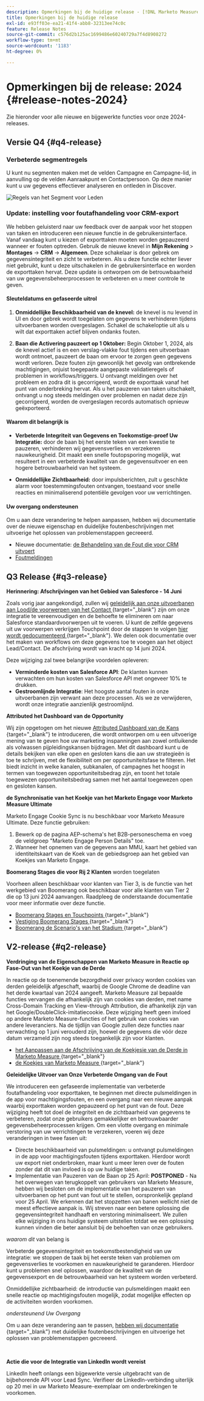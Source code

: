 ```yaml
---
description: Opmerkingen bij de huidige release - [!DNL Marketo Measure]
title: Opmerkingen bij de huidige release
exl-id: e93ff03e-ea21-41f4-abb8-32313ee74c0c
feature: Release Notes
source-git-commit: c576d2b125ac1699486e60240729a7f4d8908272
workflow-type: tm+mt
source-wordcount: '1183'
ht-degree: 0%

---
```


# Opmerkingen bij de release: 2024 {#release-notes-2024}

Zie hieronder voor alle nieuwe en bijgewerkte functies voor onze 2024-releases.

## Versie Q4 {#q4-release}

### Verbeterde segmentregels

U kunt nu segmenten maken met de velden Campagne en Campagne-lid, in aanvulling op de velden Aanraakpunt en Contactpersoon. Op deze manier kunt u uw gegevens effectiever analyseren en ontleden in Discover.

![ Regels van het Segment voor Leden ](assets/campaign-member.png)

### Update: instelling voor foutafhandeling voor CRM-export

We hebben geluisterd naar uw feedback over de aanpak voor het stoppen van taken en introduceren een nieuwe functie in de gebruikersinterface. Vanaf vandaag kunt u kiezen of exporttaken moeten worden gepauzeerd wanneer er fouten optreden. Gebruik de nieuwe knevel in **Mijn Rekening** > **Montages** → **CRM** → **Algemeen**. Deze schakelaar is door gebrek om gegevensintegriteit en zicht te verbeteren. Als u deze functie echter liever niet gebruikt, kunt u deze uitschakelen in de gebruikersinterface en worden de exporttaken hervat. Deze update is ontworpen om de betrouwbaarheid van uw gegevensbeheerprocessen te verbeteren en u meer controle te geven.

#### Sleuteldatums en gefaseerde uitrol

1. **Onmiddellijke Beschikbaarheid van de knevel:** de knevel is nu levend in UI en door gebrek wordt toegelaten om gegevens te verhinderen tijdens uitvoerbanen worden overgeslagen. Schakel de schakeloptie uit als u wilt dat exporttaken actief blijven ondanks fouten.

1. **Baan die Activering pauzeert op 1 Oktober:** Begin Oktober 1, 2024, als de knevel actief is en een verslag-vlakke fout tijdens een uitvoerbaan wordt ontmoet, pauzeert de baan om ervoor te zorgen geen gegevens wordt verloren. Deze fouten zijn gewoonlijk het gevolg van ontbrekende machtigingen, onjuist toegepaste aangepaste validatieregels of problemen in workflows/triggers. U ontvangt meldingen over het probleem en zodra dit is gecorrigeerd, wordt de exporttaak vanaf het punt van onderbreking hervat. Als u het pauzeren van taken uitschakelt, ontvangt u nog steeds meldingen over problemen en nadat deze zijn gecorrigeerd, worden de overgeslagen records automatisch opnieuw geëxporteerd.

#### Waarom dit belangrijk is

* **Verbeterde Integriteit van Gegevens en Toekomstige-proef Uw Integratie:** door de baan bij het eerste teken van een kwestie te pauzeren, verhinderen wij gegevensverlies en verzekeren nauwkeurigheid. Dit maakt een snelle foutopsporing mogelijk, wat resulteert in een verbeterde kwaliteit van de gegevensuitvoer en een hogere betrouwbaarheid van het systeem.

* **Onmiddellijke Zichtbaarheid:** door impulsberichten, zult u geschikte alarm voor toestemmingsfouten ontvangen, toestaand voor snelle reacties en minimaliserend potentiële gevolgen voor uw verrichtingen.

#### Uw overgang ondersteunen

Om u aan deze verandering te helpen aanpassen, hebben wij documentatie over de nieuwe eigenschap en duidelijke foutenbeschrijvingen met uitvoerige het oplossen van problemenstappen gecreeerd.

* Nieuwe documentatie: [ de Behandeling van de Fout die voor CRM uitvoert ](/help/configuration-and-setup/marketo-measure-and-salesforce/crm-error-handling.md)
* [Foutmeldingen](/help/configuration-and-setup/getting-started-with-marketo-measure/error-notifications.md)

## Q3 Release {#q3-release}

<p>

**Herinnering: Afschrijvingen van het Gebied van Salesforce - 14 Juni**

Zoals vorig jaar aangekondigd, zullen wij [ geleidelijk aan onze uitvoerbanen aan Lood/de voorwerpen van het Contact ](https://nation.marketo.com/t5/employee-blogs/marketo-measure-salesforce-lead-and-contact-field-deprecation-06/ba-p/350179) {target="_blank"} zijn om onze integratie te vereenvoudigen en de behoefte te elimineren om naar Salesforce standaardvoorwerpen uit te voeren. U kunt de zelfde gegevens uit uw voorwerpen verkrijgen Touchpoint door de stappen te volgen [ hier wordt gedocumenteerd ](/help/release-notes/previous-releases/2023.md#deprecations){target="_blank"}. We delen ook documentatie over het maken van workflows om deze gegevens toe te voegen aan het object Lead/Contact. De afschrijving wordt van kracht op 14 juni 2024.

Deze wijziging zal twee belangrijke voordelen opleveren:

* **Verminderde kosten van Salesforce API**: De klanten kunnen verwachten om hun kosten van Salesforce API met ongeveer 10% te drukken.
* **Gestroomlijnde Integratie**: Het hoogste aantal fouten in onze uitvoerbanen zijn verwant aan deze processen. Als we ze verwijderen, wordt onze integratie aanzienlijk gestroomlijnd.

**Attributed het Dashboard van de Opportunity**

Wij zijn opgetogen om het nieuwe [ Attributed Dashboard van de Kans ](/help/marketo-measure-discover-ui/dashboards/attributed-opportunity-dashboard.md){target="_blank"} te introduceren, die wordt ontworpen om u een uitvoerige mening van te geven hoe uw marketing inspanningen aan zowel ontluikende als volwassen pijpleidingskansen bijdragen. Met dit dashboard kunt u de details bekijken van elke open en gesloten kans die aan uw strategieën is toe te schrijven, met de flexibiliteit om per opportuniteitsfase te filteren. Het biedt inzicht in welke kanalen, subkanalen, of campagnes het hoogst in termen van toegewezen opportuniteitsbedrag zijn, en toont het totale toegewezen opportuniteitsbedrag samen met het aantal toegewezen open en gesloten kansen.

**de Synchronisatie van het Koekje van het Marketo Engage voor Marketo Measure Ultimate**

Marketo Engage Cookie Sync is nu beschikbaar voor Marketo Measure Ultimate. Deze functie gebruiken:

1. Bewerk op de pagina AEP-schema&#39;s het B2B-personeschema en voeg de veldgroep &quot;Marketo Engage Person Details&quot; toe.
1. Wanneer het opnemen van de gegevens aan MMU, kaart het gebied van identiteitskaart van de Koek van de gebiedsgroep aan het gebied van Koekjes van Marketo Engage.

**Boomerang Stages die voor Rij 2 Klanten** worden toegelaten

Voorheen alleen beschikbaar voor klanten van Tier 3, is de functie van het werkgebied van Boomerang ook beschikbaar voor alle klanten van Tier 2 die op 13 juni 2024 aanvangen. Raadpleeg de onderstaande documentatie voor meer informatie over deze functie.

* [ Boomerang Stages en Touchpoints ](/help/advanced-marketo-measure-features/boomerang/boomerang-stages-and-touchpoints.md){target="_blank"}
* [ Vestiging Boomerang Stages ](/help/advanced-marketo-measure-features/boomerang/setting-up-boomerang-stages.md){target="_blank"}
* [ Boomerang de Scenario&#39;s van het Stadium ](/help/advanced-marketo-measure-features/boomerang/boomerang-stage-scenarios.md){target="_blank"}

<p>

## V2-release {#q2-release}

<p>

**Verdringing van de Eigenschappen van Marketo Measure in Reactie op Fase-Out van het Koekje van de Derde**

In reactie op de toenemende bezorgdheid over privacy worden cookies van derden geleidelijk afgeschaft, waarbij de Google Chrome de deadline van het derde kwartaal van 2024 aangeeft. Marketo Measure zal bepaalde functies vervangen die afhankelijk zijn van cookies van derden, met name Cross-Domain Tracking en View-through Attribution, die afhankelijk zijn van het Google/DoubleClick-imitatiecookie. Deze wijziging heeft geen invloed op andere Marketo Measure-functies of het gebruik van cookies van andere leveranciers. Na de tijdlijn van Google zullen deze functies naar verwachting op 1 juni verouderd zijn, hoewel de gegevens die vóór deze datum verzameld zijn nog steeds toegankelijk zijn voor klanten.

* [ het Aanpassen aan de Afschrijving van de Koekjesie van de Derde in Marketo Measure ](https://nation.marketo.com/t5/employee-blogs/adapting-to-third-party-cookie-deprecation-in-marketo-measure/ba-p/345110) {target="_blank"}
* [ de Koekjes van Marketo Measure ](/help/marketo-measure-tracking/setting-up-tracking/marketo-measure-cookies.md){target="_blank"}

**Geleidelijke Uitvoer van Onze Verbeterde Omgang van de Fout**

We introduceren een gefaseerde implementatie van verbeterde foutafhandeling voor exporttaken, te beginnen met directe pulsmeldingen in de app voor machtigingsfouten, en een overgang naar een nieuwe aanpak waarbij exporttaken worden gepauzeerd op het punt van de fout. Deze wijziging heeft tot doel de integriteit en de zichtbaarheid van gegevens te verbeteren, zodat onze gebruikers gemakkelijker en betrouwbaarder gegevensbeheerprocessen krijgen. Om een vlotte overgang en minimale verstoring van uw verrichtingen te verzekeren, voeren wij deze veranderingen in twee fasen uit:

* Directe beschikbaarheid van pulsmeldingen: u ontvangt pulsmeldingen in de app voor machtigingsfouten tijdens exporttaken. Hierdoor wordt uw export niet onderbroken, maar kunt u meer leren over de fouten zonder dat dit van invloed is op uw huidige taken.
* Implementatie van Pauzeren van de Baan op 25 April: **POSTPONED** - Na het overwegen van terugkoppelt van gebruikers van Marketo Measure, hebben wij besloten om de implementatie van het pauzeren van uitvoerbanen op het punt van fout uit te stellen, oorspronkelijk gepland voor 25 April. We erkennen dat het stopzetten van banen wellicht niet de meest effectieve aanpak is. Wij streven naar een betere oplossing die gegevensintegriteit handhaaft en verstoring minimaliseert. We zullen elke wijziging in ons huidige systeem uitstellen totdat we een oplossing kunnen vinden die beter aansluit bij de behoeften van onze gebruikers.

_waarom dit_ van belang is

Verbeterde gegevensintegriteit en toekomstbestendigheid van uw integratie: we stoppen de taak bij het eerste teken van problemen om gegevensverlies te voorkomen en nauwkeurigheid te garanderen. Hierdoor kunt u problemen snel oplossen, waardoor de kwaliteit van de gegevensexport en de betrouwbaarheid van het systeem worden verbeterd.

Onmiddellijke zichtbaarheid: de introductie van pulsmeldingen maakt een snelle reactie op machtigingsfouten mogelijk, zodat mogelijke effecten op de activiteiten worden voorkomen.

_ondersteunend Uw Overgang_

Om u aan deze verandering aan te passen, [ hebben wij documentatie ](/help/configuration-and-setup/getting-started-with-marketo-measure/error-notifications.md){target="_blank"} met duidelijke foutenbeschrijvingen en uitvoerige het oplossen van problemenstappen gecreeerd.

<br>

**Actie die voor de Integratie van LinkedIn wordt vereist**

LinkedIn heeft onlangs een bijgewerkte versie uitgebracht van de bijbehorende API voor Lead Sync. Verifieer de LinkedIn-verbinding uiterlijk op 20 mei in uw Marketo Measure-exemplaar om onderbrekingen te voorkomen.

